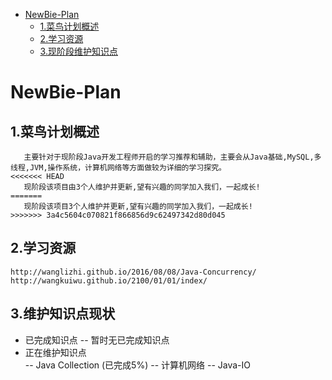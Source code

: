 <!-- GFM-TOC -->
* [NewBie-Plan](#NewBie-Plan)
    * [1.菜鸟计划概述](#1-菜鸟计划概述)
    * [2.学习资源](#2-学习资源)
    * [3.现阶段维护知识点](#3-维护知识点现状)
<!-- GFM-TOC -->

# NewBie-Plan
## 1.菜鸟计划概述
```
   主要针对于现阶段Java开发工程师开启的学习推荐和辅助，主要会从Java基础,MySQL,多线程,JVM,操作系统，计算机网络等方面做较为详细的学习探究。
<<<<<<< HEAD
   现阶段该项目由3个人维护并更新,望有兴趣的同学加入我们，一起成长!
=======
   现阶段该项目3个人维护并更新,望有兴趣的同学加入我们，一起成长!
>>>>>>> 3a4c5604c070821f866856d9c62497342d80d045
```
## 2.学习资源  
```
http://wanglizhi.github.io/2016/08/08/Java-Concurrency/
http://wangkuiwu.github.io/2100/01/01/index/
```
## 3.维护知识点现状
   - 已完成知识点
       -- 暂时无已完成知识点
   - 正在维护知识点    
       -- Java Collection (已完成5%)
       -- 计算机网络
       -- Java-IO
